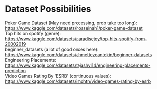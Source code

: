 # Dataset Possibilities
Poker Game Dataset (May need processing, prob  take too long): https://www.kaggle.com/datasets/hosseinah1/poker-game-dataset  
Top hits on spotify (genre): https://www.kaggle.com/datasets/paradisejoy/top-hits-spotify-from-20002019  
beginner_datasets (a lot of good onces here): https://www.kaggle.com/datasets/ahmettezcantekin/beginner-datasets  
Engineering Placements: https://www.kaggle.com/datasets/tejashvi14/engineering-placements-prediction  
Video Games Rating By 'ESRB' (continuous values): https://www.kaggle.com/datasets/imohtn/video-games-rating-by-esrb
